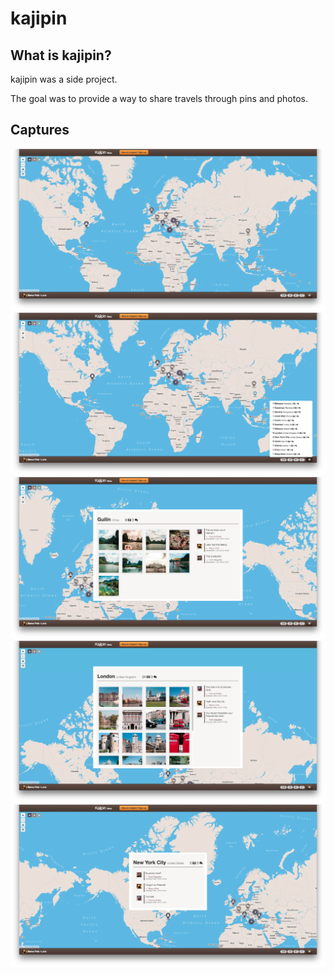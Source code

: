 # kajipin

## What is kajipin?
kajipin was a side project.

The goal was to provide a way to share travels through pins and photos.

## Captures
![](https://github.com/alrick/kajipin/blob/master/captures/kajipin_1.png)
![](https://github.com/alrick/kajipin/blob/master/captures/kajipin_2.png)
![](https://github.com/alrick/kajipin/blob/master/captures/kajipin_guilin.png)
![](https://github.com/alrick/kajipin/blob/master/captures/kajipin_london.png)
![](https://github.com/alrick/kajipin/blob/master/captures/kajipin_newyork.png)
